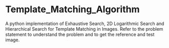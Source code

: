 # Template_Matching_Algorithm
 
A python implementation of Exhaustive Search, 2D Logarithmic Search and Hierarchical Search for Template Matching in Images. Refer to the problem statement to understand the problem and to get the reference and test image.
